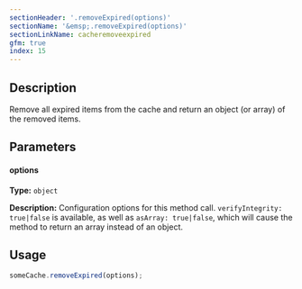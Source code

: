 ```yaml
---
sectionHeader: '.removeExpired(options)'
sectionName: '&emsp;.removeExpired(options)'
sectionLinkName: cacheremoveexpired
gfm: true
index: 15
---
```

## Description
Remove all expired items from the cache and return an object (or array) of the removed items.

## Parameters

#### options
__Type:__ `object`

__Description:__ Configuration options for this method call. `verifyIntegrity: true|false` is available, as well as `asArray: true|false`, which will cause the method to return an array instead of an object.

## Usage

```javascript
someCache.removeExpired(options);
```
